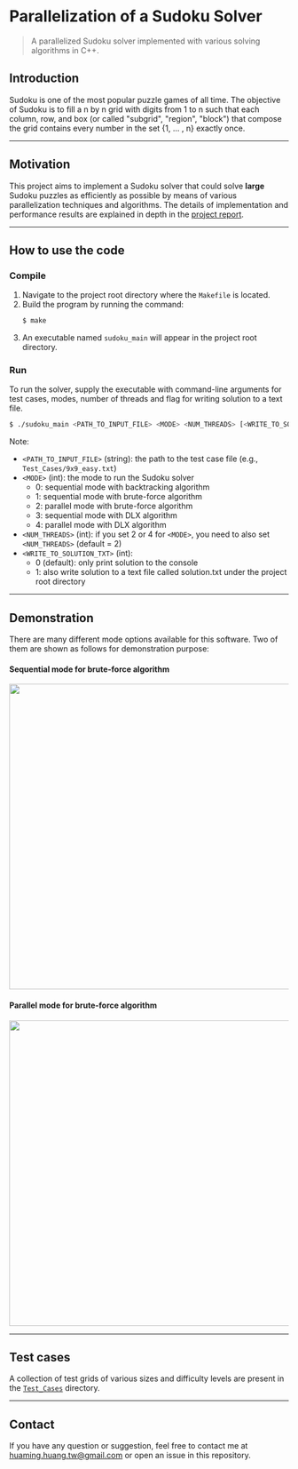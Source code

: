Parallelization of a Sudoku Solver
==================================

> A parallelized Sudoku solver implemented with various solving algorithms in C++.

## Introduction
Sudoku is one of the most popular puzzle games of all time.
The objective of Sudoku is to fill a n by n grid with digits from 1 to n such that each column, row, and box (or called "subgrid", "region", "block") that compose the grid contains every number in the set {1, ... , n} exactly once.

---

## Motivation
This project aims to implement a Sudoku solver that could solve **large** Sudoku puzzles as efficiently as possible by means of various parallelization techniques and algorithms. The details of implementation and performance results are explained in depth in the [project report](./Project_Report.pdf).

---

## How to use the code
### Compile
1. Navigate to the project root directory where the `Makefile` is located.
2. Build the program by running the command:
	```bash
	$ make
	```
3. An executable named `sudoku_main` will appear in the project root directory. 

### Run
To run the solver, supply the executable with command-line arguments for test cases, modes, number of threads and flag for writing solution to a text file.
```bash
$ ./sudoku_main <PATH_TO_INPUT_FILE> <MODE> <NUM_THREADS> [<WRITE_TO_SOLUTION_TXT>]
```
Note:
- `<PATH_TO_INPUT_FILE>` (string): the path to the test case file (e.g., `Test_Cases/9x9_easy.txt`)
- `<MODE>` (int): the mode to run the Sudoku solver
	+ 0: sequential mode with backtracking algorithm
	+ 1: sequential mode with brute-force algorithm
	+ 2: parallel mode with brute-force algorithm
	+ 3: sequential mode with DLX algorithm
	+ 4: parallel mode with DLX algorithm
- `<NUM_THREADS>` (int): if you set 2 or 4 for `<MODE>`, you need to also set `<NUM_THREADS>` (default = 2)
- `<WRITE_TO_SOLUTION_TXT>` (int):
	+ 0 (default): only print solution to the console 
	+ 1: also write solution to a text file called solution.txt under the project root directory

---

## Demonstration
There are many different mode options available for this software. Two of them are shown as follows for demonstration purpose:

#### Sequential mode for brute-force algorithm
<img width="550" src="https://user-images.githubusercontent.com/43208378/130022178-134a3fd0-ce45-4f8c-b47a-276b759686e2.png">

#### Parallel mode for brute-force algorithm
<img width="550" src="https://user-images.githubusercontent.com/43208378/130022182-b1feaf52-36dc-4ae7-81fe-2466ea752575.png">

---

## Test cases
A collection of test grids of various sizes and difficulty levels are present in the [`Test_Cases`](./Test_Cases) directory.

---

## Contact
If you have any question or suggestion, feel free to contact me at huaming.huang.tw@gmail.com or open an issue in this repository.
